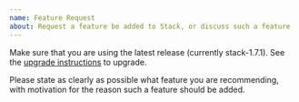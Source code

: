 ```yaml
---
name: Feature Request
about: Request a feature be added to Stack, or discuss such a feature
---
```


Make sure that you are using the latest release (currently stack-1.7.1).
See the [upgrade instructions](http://docs.haskellstack.org/en/stable/install_and_upgrade/#upgrade) to upgrade.

Please state as clearly as possible what feature you are recommending,
with motivation for the reason such a feature should be added.
